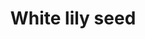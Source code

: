 ---
layout: item
title: White lily seed
item-id: 22887
datatable: true
id: 22887
name: "White lily seed"
members: true
lowalch: 120
highalch: 180
examine: "A white lily seed - plant in a flower patch."
monsters:
  - id: 8583
    name: "Hespori"
    members: true
    combat_level: 284
    wiki_url: "https://oldschool.runescape.wiki/w/Hespori"
    drops:
      - quantity: "8-18"
        rarity: 0.0625
    image: "https://oldschool.runescape.wiki/images/thumb/e/ed/Hespori.png/150px-Hespori.png?cd901"
---